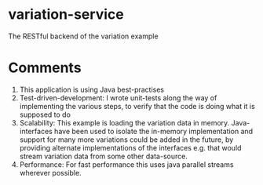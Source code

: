 # variation-service
The RESTful backend of the variation example

# Comments

1) This application is using Java best-practises
2) Test-driven-development: I wrote unit-tests along the way of implementing the various steps, to verify that the code is doing what it is supposed to do
3) Scalability: This example is loading the variation data in memory. Java-interfaces have been used to isolate the in-memory implementation and support for many more variations could be added in the future, by providing alternate implementations of the interfaces e.g. that would stream variation data from some other data-source.
4) Performance: For fast performance this uses java parallel streams wherever possible.

